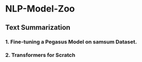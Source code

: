 # NLP-Model-Zoo


## Text Summarization 

### 1. Fine-tuning a Pegasus Model on samsum Dataset. 



### 2. Transformers for Scratch 